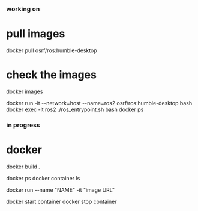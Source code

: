 ### working on 

# pull images
docker pull osrf/ros:humble-desktop

# check the images
docker images 

docker run -it --network=host --name=ros2 osrf/ros:humble-desktop bash
docker exec -it ros2 ./ros_entrypoint.sh bash
docker ps


### in progress
# docker 
docker build .

docker ps
docker container ls

docker run --name "NAME" -it "image URL"

docker start <id> container 
docker stop <id> container 



